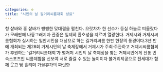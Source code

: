 ```yaml
---
categories: e
title: "시민의 날 길거리씨름대회 성료"
---
```

청 샅바와 홍 샅바가 팽팽한 맞대결을 펼친다. 으랏차차 한 선수가 둥실 하늘로 떠올랐다가 모래판에 나동그래지자 관중은 일제히 환호성을 지르며 열광한다. 거제시와 거제시씨름협회가 실시하는 일반시민을 대상으로 하는 길거리씨름 한판 현장의 풍경이다.3년 만에 개최되는 제28회 거제시민의 날 축제장에서 거제시가 주최·주관하고 거제시씨름협회가 후원하는 ‘길거리씨름대회’가 펼쳐져 시민의 날 축제장을 찾는 거제시민에게 전통 민속스포츠인 씨름체험을 선보여 서로 즐길 수 있는 놀이이자 볼거리제공으로 전세대가 함께 웃고 땀 흘리며 가을휴가의 짜릿한